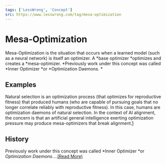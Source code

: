 ```yaml
---
tags: ['LessWrong', 'Concept']
src: https://www.lesswrong.com/tag/mesa-optimization
---
```


# Mesa-Optimization
Mesa-Optimization is the situation that occurs when a learned model (such as a neural network) is itself an optimizer. A *base optimizer *optimizes and creates a *mesa-optimizer. *Previously work under this concept was called *Inner Optimizer *or *Optimization Daemons. *

## Examples
Natural selection is an optimization process (that optimizes for reproductive fitness) that produced humans (who are capable of pursuing goals that no longer correlate reliably with reproductive fitness). In this case, humans are optimization daemons of natural selection. In the context of AI alignment, the concern is that an artificial general intelligence exerting optimization pressure may produce mesa-optimizers that break alignment.[1](https://lessestwrong.com/tag/mesa-optimization?revision=0.0.3#fn1)

## History
Previously work under this concept was called *Inner Optimizer *or *Optimization Daemons.*...[(Read More)]()

